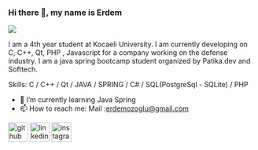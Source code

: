 ### Hi there 👋, my name is Erdem
![](https://www.google.com/url?sa=i&url=https%3A%2F%2Fnet-bt.com.tr%2Fjava-yazilim-gelistirme%2F&psig=AOvVaw1nWDPciVLvPy16l103qElT&ust=1644658944245000&source=images&cd=vfe&ved=0CAsQjRxqFwoTCIj99JOu9_UCFQAAAAAdAAAAABAV)

I am a 4th year student at Kocaeli University.
I am currently developing on C, C++, Qt, PHP , Javascript for a company working on the defense industry.
I am a java spring bootcamp student organized by Patika.dev and Softtech.

Skills: C / C++ / Qt / JAVA / SPRING / C# / SQL(PostgreSql - SQLite) / PHP  

- 🌱 I’m currently learning Java Spring  
- 📫 How to reach me: Mail :erdemozoglu@gmail.com 


[<img src='https://cdn.jsdelivr.net/npm/simple-icons@3.0.1/icons/github.svg' alt='github' height='40'>](https://github.com/ErdemOzoglu)  [<img src='https://cdn.jsdelivr.net/npm/simple-icons@3.0.1/icons/linkedin.svg' alt='linkedin' height='40'>](https://www.linkedin.com/in/erdemozoglu//)  [<img src='https://cdn.jsdelivr.net/npm/simple-icons@3.0.1/icons/instagram.svg' alt='instagram' height='40'>](https://www.instagram.com/erdemozoglu//)  


